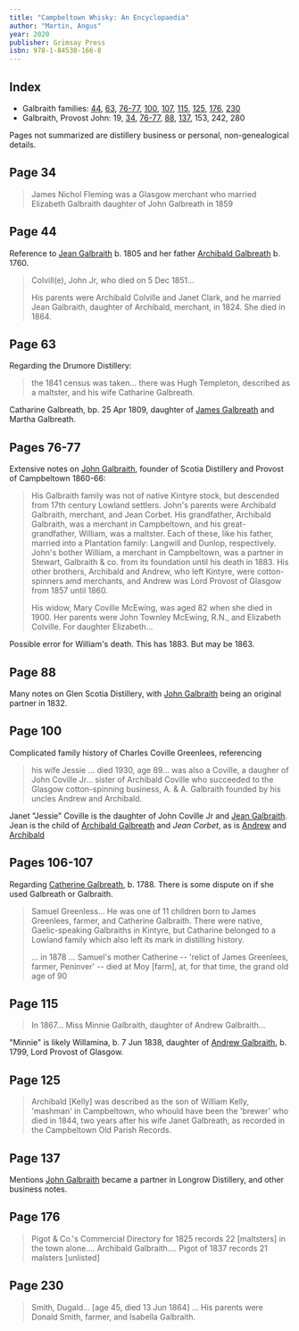 ```yaml
---
title: "Campbeltown Whisky: An Encyclopaedia"
author: "Martin, Angus"
year: 2020
publisher: Grimsay Press
isbn: 978-1-84530-166-8
---
```


## Index

* Galbraith families: [44](#page-44), [63](#page-63), [76-77](#pages-76-77), [100](#page-100), [107](#pages-106-107), [115](#page-115), [125](#page-125), [176](#page-176), [230](#page-230)
* Galbraith, Provost John: 19, [34](#page-34), [76-77](#pages-76-77), [88](#page-88), [137](#page-137), 153, 242, 280

Pages not summarized are distillery business or  personal, non-genealogical details.

## Page 34

> James Nichol Fleming was a Glasgow merchant who married Elizabeth Galbraith daughter of John Galbreath in 1859


## Page 44

Reference to [Jean Galbraith](/people/galbraith-jean-1805.md) b. 1805 
and her father [Archibald Galbreath](/people/galbreath-archibald-1760.md) b. 1760.

> Colvill(e), John Jr, who died on 5 Dec
> 1851...
>
> His parents were Archibald Colville and Janet Clark, and
> he married Jean Galbraith, daughter of Archibald, merchant,
> in 1824. She died in 1864.

## Page 63

Regarding the Drumore Distillery:

> the 1841 census was taken... there was Hugh Templeton,
> described as a maltster, and his wife Catharine Galbreath.

Catharine Galbreath, bp. 25 Apr 1809, daughter of [James Galbreath](/people/galbreath-james-abt-1775.md) and Martha Galbreath.
   
## Pages 76-77

Extensive notes on [John Galbraith](/people/galbraith-john-1809.md), founder of Scotia Distillery and Provost of Campbeltown 1860-66:

> His Galbraith family was not of native Kintyre stock, 
> but descended from 17th century Lowland settlers. John's
> parents were Archibald Galbraith, merchant, and Jean
> Corbet. His grandfather, Archibald Galbraith, was a
> merchant in Campbeltown, and his great-grandfather,
> William, was a maltster. Each of these, like his father,
> married into a Plantation family: Langwill and Dunlop,
> respectively. John's bother William, a merchant in Campbeltown,
> was a partner in Stewart, Galbraith & co. from its foundation
> until his death in 1883. His other brothers, Archibald and Andrew,
> who left Kintyre, were cotton-spinners amd merchants, and
> Andrew was Lord Provost of Glasgow from 1857 until 1860.
>
> His widow, Mary Coville McEwing, was aged 82 when she died
> in 1900. Her parents were John Townley McEwing, R.N., and 
> Elizabeth Colville. For daughter Elizabeth...

Possible error for William's death.  This has 1883.  But may be 1863.

## Page 88

Many notes on Glen Scotia Distillery, with [John Galbraith](/people/galbraith-john-1809.md) being an original partner in 1832.

## Page 100

Complicated family history of Charles Coville Greenlees, referencing

> his wife Jessie ... died 1930, age 89... was also a Coville, a daugher of John Coville Jr... sister of Archibald Coville
> who succeeded to the Glasgow cotton-spinning business, A. & A. Galbraith founded by his uncles 
> Andrew and Archibald.

Janet "Jessie" Coville is the daughter of John Coville Jr and [Jean Galbraith](/people/galbraith-jean-1805.md).  Jean is the child of [Archibald Galbreath](galbreath-archibald-1760.md) and *Jean Corbet*, as is  [Andrew](/people/galbraith-andrew-1799.md) and [Archibald](/people/galbraith-archibald-1807.md)

## Pages 106-107
 
 Regarding [Catherine Galbreath](/people/galbreath-catherine-1788.md), b. 1788.  There is some dispute on if she used Galbreath or Galbraith.
 
> Samuel Greenless...  He was one of 11 children born to
> James Greenlees, farmer, and Catherine Galbraith. There were
> native, Gaelic-speaking Galbraiths in Kintyre, but Catharine
> belonged to a Lowland family which also left its mark in
> distilling history.
>
> ... in 1878 ... Samuel's mother Catherine -- 'relict of 
> James Greenlees, farmer, Peninver' -- died at Moy [farm],
> at, for that time, the grand old age of 90

## Page 115

> In 1867... Miss Minnie Galbraith, daughter of Andrew Galbraith...

"Minnie" is likely Willamina, b. 7 Jun 1838, daughter of [Andrew Galbraith](/people/galbraith-andrew-1799.md), b. 1799, Lord Provost of Glasgow.
   
## Page 125

> Archibald [Kelly] was described as the son of William Kelly,
> 'mashman' in Campbeltown, who whould have been the 'brewer'
> who died in 1844, two years after his wife Janet Galbreath,
> as recorded in the Campbeltown Old Parish Records.
 
## Page 137

Mentions [John Galbraith](/people/galbraith-john-1809.md) became a partner in Longrow Distillery, and other business notes.

## Page 176

> Pigot & Co.'s Commercial Directory for 1825 records 22 [maltsters] in the town alone.... Archibald Galbraith.... 
> Pigot of 1837 records 21 malsters [unlisted]

## Page 230

> Smith, Dugald... [age 45, died 13 Jun 1864] ... His parents
> were Donald Smith, farmer, and Isabella Galbraith.
